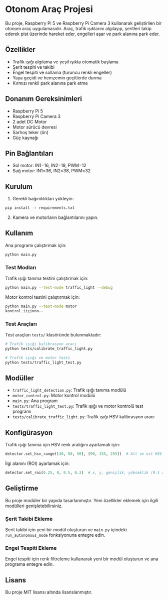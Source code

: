 # Otonom Araç Projesi

Bu proje, Raspberry Pi 5 ve Raspberry Pi Camera 3 kullanarak geliştirilen bir otonom araç uygulamasıdır. Araç, trafik ışıklarını algılayıp, şeritleri takip ederek pist üzerinde hareket eder, engelleri aşar ve park alanına park eder.

## Özellikler

- Trafik ışığı algılama ve yeşil ışıkta otomatik başlama
- Şerit tespiti ve takibi
- Engel tespiti ve sollama (turuncu renkli engeller)
- Yaya geçidi ve hemzemin geçitlerde durma
- Kırmızı renkli park alanına park etme

## Donanım Gereksinimleri

- Raspberry Pi 5
- Raspberry Pi Camera 3
- 2 adet DC Motor
- Motor sürücü devresi
- Sarhoş teker (ön)
- Güç kaynağı

## Pin Bağlantıları

- Sol motor: IN1=16, IN2=18, PWM=12
- Sağ motor: IN1=36, IN2=38, PWM=32

## Kurulum

1. Gerekli bağımlılıkları yükleyin:

```bash
pip install -r requirements.txt
```

2. Kamera ve motorların bağlantılarını yapın.

## Kullanım

Ana programı çalıştırmak için:

```bash
python main.py
```

### Test Modları

Trafik ışığı tanıma testini çalıştırmak için:

```bash
python main.py --test-mode traffic_light --debug
```

Motor kontrol testini çalıştırmak için:

```bash
python main.py --test-mode motor
kontrol iiçinnn--
```

### Test Araçları

Test araçları `tests/` klasöründe bulunmaktadır:

```bash
# Trafik ışığı kalibrasyon aracı
python tests/calibrate_traffic_light.py

# Trafik ışığı ve motor testi
python tests/traffic_light_test.py
```

## Modüller

- `traffic_light_detection.py`: Trafik ışığı tanıma modülü
- `motor_control.py`: Motor kontrol modülü
- `main.py`: Ana program
- `tests/traffic_light_test.py`: Trafik ışığı ve motor kontrolü test programı
- `tests/calibrate_traffic_light.py`: Trafik ışığı HSV kalibrasyon aracı

## Konfigürasyon

Trafik ışığı tanıma için HSV renk aralığını ayarlamak için:

```python
detector.set_hsv_range([40, 50, 50], [90, 255, 255])  # Alt ve üst HSV değerleri
```

İlgi alanını (ROI) ayarlamak için:

```python
detector.set_roi(0.25, 0, 0.5, 0.3)  # x, y, genişlik, yükseklik (0-1 arası)
```

## Geliştirme

Bu proje modüler bir yapıda tasarlanmıştır. Yeni özellikler eklemek için ilgili modülleri genişletebilirsiniz.

### Şerit Takibi Ekleme

Şerit takibi için yeni bir modül oluşturun ve `main.py` içindeki `run_autonomous_mode` fonksiyonuna entegre edin.

### Engel Tespiti Ekleme

Engel tespiti için renk filtreleme kullanarak yeni bir modül oluşturun ve ana programa entegre edin.

## Lisans

Bu proje MIT lisansı altında lisanslanmıştır. 